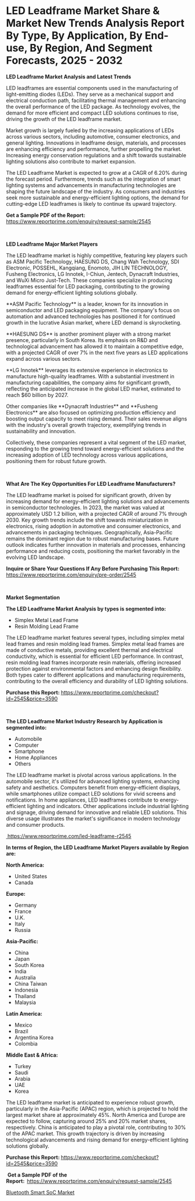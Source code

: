 <p><h1>LED Leadframe Market Share & Market New Trends Analysis Report By Type, By Application, By End-use, By Region, And Segment Forecasts, 2025 - 2032</h1></p><p><strong>LED Leadframe Market Analysis and Latest Trends</strong></p>
<p><p>LED leadframes are essential components used in the manufacturing of light-emitting diodes (LEDs). They serve as a mechanical support and electrical conduction path, facilitating thermal management and enhancing the overall performance of the LED package. As technology evolves, the demand for more efficient and compact LED solutions continues to rise, driving the growth of the LED leadframe market.</p><p>Market growth is largely fueled by the increasing applications of LEDs across various sectors, including automotive, consumer electronics, and general lighting. Innovations in leadframe design, materials, and processes are enhancing efficiency and performance, further propelling the market. Increasing energy conservation regulations and a shift towards sustainable lighting solutions also contribute to market expansion.</p><p>The LED Leadframe Market is expected to grow at a CAGR of 6.20% during the forecast period. Furthermore, trends such as the integration of smart lighting systems and advancements in manufacturing technologies are shaping the future landscape of the industry. As consumers and industries seek more sustainable and energy-efficient lighting options, the demand for cutting-edge LED leadframes is likely to continue its upward trajectory.</p></p>
<p><strong>Get a Sample PDF of the Report:&nbsp;</strong> <a href="https://www.reportprime.com/enquiry/request-sample/2545?utm_campaign=3553&utm_medium=2&utm_source=Github&utm_content=ia&utm_term=18032025&utm_id=led-leadframe">https://www.reportprime.com/enquiry/request-sample/2545</a></p>
<p>&nbsp;</p>
<p><strong>LED Leadframe Major Market Players</strong></p>
<p><p>The LED leadframe market is highly competitive, featuring key players such as ASM Pacific Technology, HAESUNG DS, Chang Wah Technology, SDI Electronic, POSSEHL, Kangqiang, Enomoto, JIH LIN TECHNOLOGY, Fusheng Electronics, LG Innotek, I-Chiun, Jentech, Dynacraft Industries, and WuXi Micro Just-Tech. These companies specialize in producing leadframes essential for LED packaging, contributing to the growing demand for energy-efficient lighting solutions globally.</p><p>**ASM Pacific Technology** is a leader, known for its innovation in semiconductor and LED packaging equipment. The company's focus on automation and advanced technologies has positioned it for continued growth in the lucrative Asian market, where LED demand is skyrocketing.</p><p>**HAESUNG DS** is another prominent player with a strong market presence, particularly in South Korea. Its emphasis on R&D and technological advancement has allowed it to maintain a competitive edge, with a projected CAGR of over 7% in the next five years as LED applications expand across various sectors.</p><p>**LG Innotek** leverages its extensive experience in electronics to manufacture high-quality leadframes. With a substantial investment in manufacturing capabilities, the company aims for significant growth, reflecting the anticipated increase in the global LED market, estimated to reach $60 billion by 2027.</p><p>Other companies like **Dynacraft Industries** and **Fusheng Electronics** are also focused on optimizing production efficiency and boosting output capacity to meet rising demand. Their sales revenue aligns with the industry's overall growth trajectory, exemplifying trends in sustainability and innovation.</p><p>Collectively, these companies represent a vital segment of the LED market, responding to the growing trend toward energy-efficient solutions and the increasing adoption of LED technology across various applications, positioning them for robust future growth.</p></p>
<p>&nbsp;</p>
<p><strong>What Are The Key Opportunities For LED Leadframe Manufacturers?</strong></p>
<p><p>The LED leadframe market is poised for significant growth, driven by increasing demand for energy-efficient lighting solutions and advancements in semiconductor technologies. In 2023, the market was valued at approximately USD 1.2 billion, with a projected CAGR of around 7% through 2030. Key growth trends include the shift towards miniaturization in electronics, rising adoption in automotive and consumer electronics, and advancements in packaging techniques. Geographically, Asia-Pacific remains the dominant region due to robust manufacturing bases. Future outlook indicates further innovation in materials and processes, enhancing performance and reducing costs, positioning the market favorably in the evolving LED landscape.</p></p>
<p><strong>Inquire or Share Your Questions If Any Before Purchasing This Report:</strong> <a href="https://www.reportprime.com/enquiry/pre-order/2545?utm_campaign=3553&utm_medium=2&utm_source=Github&utm_content=ia&utm_term=18032025&utm_id=led-leadframe">https://www.reportprime.com/enquiry/pre-order/2545</a></p>
<p>&nbsp;</p>
<p><strong>Market Segmentation</strong></p>
<p><strong>The LED Leadframe Market Analysis by types is segmented into:</strong></p>
<p><ul><li>Simplex Metal Lead Frame</li><li>Resin Molding Lead Frame</li></ul></p>
<p><p>The LED leadframe market features several types, including simplex metal lead frames and resin molding lead frames. Simplex metal lead frames are made of conductive metals, providing excellent thermal and electrical conductivity, which is essential for efficient LED performance. In contrast, resin molding lead frames incorporate resin materials, offering increased protection against environmental factors and enhancing design flexibility. Both types cater to different applications and manufacturing requirements, contributing to the overall efficiency and durability of LED lighting solutions.</p></p>
<p><strong>Purchase this Report:&nbsp;</strong><a href="https://www.reportprime.com/checkout?id=2545&price=3590&utm_campaign=3553&utm_medium=2&utm_source=Github&utm_content=ia&utm_term=18032025&utm_id=led-leadframe">https://www.reportprime.com/checkout?id=2545&price=3590</a></p>
<p>&nbsp;</p>
<p><strong>The LED Leadframe Market Industry Research by Application is segmented into:</strong></p>
<p><ul><li>Automobile</li><li>Computer</li><li>Smartphone</li><li>Home Appliances</li><li>Others</li></ul></p>
<p><p>The LED leadframe market is pivotal across various applications. In the automobile sector, it's utilized for advanced lighting systems, enhancing safety and aesthetics. Computers benefit from energy-efficient displays, while smartphones utilize compact LED solutions for vivid screens and notifications. In home appliances, LED leadframes contribute to energy-efficient lighting and indicators. Other applications include industrial lighting and signage, driving demand for innovative and reliable LED solutions. This diverse usage illustrates the market's significance in modern technology and consumer products.</p></p>
<p><a href="https://www.reportprime.com/led-leadframe-r2545?utm_campaign=3553&utm_medium=2&utm_source=Github&utm_content=ia&utm_term=18032025&utm_id=led-leadframe">&nbsp;https://www.reportprime.com/led-leadframe-r2545</a></p>
<p><strong>In terms of Region, the LED Leadframe Market Players available by Region are:</strong></p>
<p>
    <p> <strong> North America: </strong>
        <ul>
            <li>United States</li>
            <li>Canada</li>
        </ul>
        </p> 
    <p> <strong> Europe: </strong>
        <ul>
            <li>Germany</li>
            <li>France</li>
            <li>U.K.</li>
            <li>Italy</li>
            <li>Russia</li>
        </ul>
        </p> 
    <p> <strong> Asia-Pacific: </strong>
        <ul>
            <li>China</li>
            <li>Japan</li>
            <li>South Korea</li>
            <li>India</li>
            <li>Australia</li>
            <li>China Taiwan</li>
            <li>Indonesia</li>
            <li>Thailand</li>
            <li>Malaysia</li>
        </ul>
        </p> 
    <p> <strong> Latin America: </strong>
        <ul>
            <li>Mexico</li>
            <li>Brazil</li>
            <li>Argentina Korea</li>
            <li>Colombia</li>
        </ul>
        </p> 
    <p> <strong> Middle East & Africa: </strong>
        <ul>
            <li>Turkey</li>
            <li>Saudi</li>
            <li>Arabia</li>
            <li>UAE</li>
            <li>Korea</li>
        </ul>
    </p>
    </p>
<p><p>The LED leadframe market is anticipated to experience robust growth, particularly in the Asia-Pacific (APAC) region, which is projected to hold the largest market share at approximately 45%. North America and Europe are expected to follow, capturing around 25% and 20% market shares, respectively. China is anticipated to play a pivotal role, contributing to 30% of the APAC market. This growth trajectory is driven by increasing technological advancements and rising demand for energy-efficient lighting solutions globally.</p></p>
<p><strong>Purchase this Report: </strong><a href="https://www.reportprime.com/checkout?id=2545&price=3590&utm_campaign=3553&utm_medium=2&utm_source=Github&utm_content=ia&utm_term=18032025&utm_id=led-leadframe">https://www.reportprime.com/checkout?id=2545&price=3590</a></p>
<p>&nbsp;<strong>Get a Sample PDF of the Report:&nbsp;&nbsp;</strong><a href="https://www.reportprime.com/enquiry/request-sample/2545?utm_campaign=3553&utm_medium=2&utm_source=Github&utm_content=ia&utm_term=18032025&utm_id=led-leadframe">https://www.reportprime.com/enquiry/request-sample/2545</a></p>
<p><strong></strong></p>
<p><p><a href="https://github.com/handyiongikg/Market-Research-Report-List-1/blob/main/bluetooth-smart-soc-market.md?utm_campaign=3553&utm_medium=2&utm_source=Github&utm_content=ia&utm_term=18032025&utm_id=led-leadframe">Bluetooth Smart SoC Market</a></p></p>